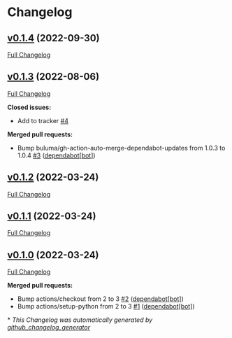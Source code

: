 # Changelog

## [v0.1.4](https://github.com/buluma/ansible-role-logstash/tree/v0.1.4) (2022-09-30)

[Full Changelog](https://github.com/buluma/ansible-role-logstash/compare/v0.1.3...v0.1.4)

## [v0.1.3](https://github.com/buluma/ansible-role-logstash/tree/v0.1.3) (2022-08-06)

[Full Changelog](https://github.com/buluma/ansible-role-logstash/compare/v0.1.2...v0.1.3)

**Closed issues:**

- Add to tracker [\#4](https://github.com/buluma/ansible-role-logstash/issues/4)

**Merged pull requests:**

- Bump buluma/gh-action-auto-merge-dependabot-updates from 1.0.3 to 1.0.4 [\#3](https://github.com/buluma/ansible-role-logstash/pull/3) ([dependabot[bot]](https://github.com/apps/dependabot))

## [v0.1.2](https://github.com/buluma/ansible-role-logstash/tree/v0.1.2) (2022-03-24)

[Full Changelog](https://github.com/buluma/ansible-role-logstash/compare/v0.1.1...v0.1.2)

## [v0.1.1](https://github.com/buluma/ansible-role-logstash/tree/v0.1.1) (2022-03-24)

[Full Changelog](https://github.com/buluma/ansible-role-logstash/compare/v0.1.0...v0.1.1)

## [v0.1.0](https://github.com/buluma/ansible-role-logstash/tree/v0.1.0) (2022-03-24)

[Full Changelog](https://github.com/buluma/ansible-role-logstash/compare/df20e0429b41f37e48301f3570982a8bb1e51b63...v0.1.0)

**Merged pull requests:**

- Bump actions/checkout from 2 to 3 [\#2](https://github.com/buluma/ansible-role-logstash/pull/2) ([dependabot[bot]](https://github.com/apps/dependabot))
- Bump actions/setup-python from 2 to 3 [\#1](https://github.com/buluma/ansible-role-logstash/pull/1) ([dependabot[bot]](https://github.com/apps/dependabot))



\* *This Changelog was automatically generated by [github_changelog_generator](https://github.com/github-changelog-generator/github-changelog-generator)*
